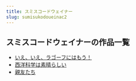 ```yaml
---
title: スミスコードウェイナー
slug: sumisukodoueinac2
---
```


## スミスコードウェイナーの作品一覧

- [いえ、いえ、ラゴーフにはもう！](ieieragohuniham-e8e)
- [西洋科学は素晴らしい](xiyangkexuehasu-b7a)
- [親友たち](qinyoutachi-de7)
